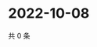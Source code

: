 # 2022-10-08

共 0 条

<!-- BEGIN WEIBO -->
<!-- 最后更新时间 Sat Oct 08 2022 17:19:32 GMT+0800 (China Standard Time) -->

<!-- END WEIBO -->
